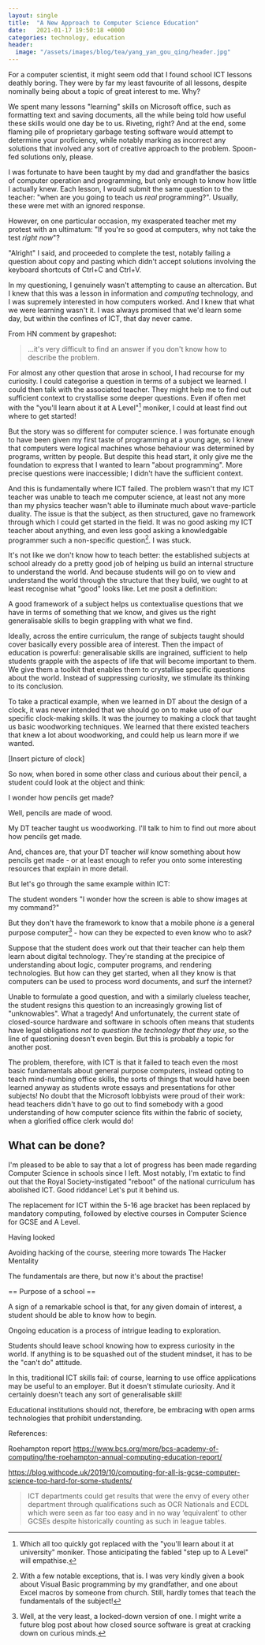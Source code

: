 ```yaml
---
layout: single
title:  "A New Approach to Computer Science Education"
date:   2021-01-17 19:50:18 +0000
categories: technology, education
header:
  image: "/assets/images/blog/tea/yang_yan_gou_qing/header.jpg"
---
```


For a computer scientist, it might seem odd that I found school ICT lessons deathly boring.  They were by far my least favourite of all lessons, despite nominally being about a topic of great interest to me.  Why?

We spent many lessons "learning" skills on Microsoft office, such as formatting text and saving documents, all the while being told how useful these skills would one day be to us.  Riveting, right?  And at the end, some flaming pile of proprietary garbage testing software would attempt to determine your proficiency, while notably marking as incorrect any solutions that involved any sort of creative approach to the problem.  Spoon-fed solutions only, please.

I was fortunate to have been taught by my dad and grandfather the basics of computer operation and programming, but only enough to know how little I actually knew.  Each lesson, I would submit the same question to the teacher: "when are you going to teach us _real_ programming?".  Usually, these were met with an ignored response.

However, on one particular occasion, my exasperated teacher met my protest with an ultimatum: "If you're so good at computers, why not take the test _right now_"?

"Alright" I said, and proceeded to complete the test, notably failing a question about copy and pasting which didn't accept solutions involving the keyboard shortcuts of Ctrl+C and Ctrl+V.

In my questioning, I genuinely wasn't attempting to cause an altercation.  But I knew that this was a lesson in information and _computing_ technology, and I was supremely interested in how computers worked.  And I knew that what we were learning wasn't it.  I was always promised that we'd learn some day, but within the confines of ICT, that day never came.

From HN comment by grapeshot:
> ...it's very difficult to find an answer if you don't know how to describe the problem.

For almost any other question that arose in school, I had recourse for my curiosity.  I could categorise a question in terms of a subject we learned.  I could then talk with the associated teacher.  They might help me to find out sufficient context to crystallise some deeper questions.  Even if often met with the "you'll learn about it at A Level"[^1] moniker, I could at least find out where to get started!

But the story was so different for computer science.  I was fortunate enough to have been given my first taste of programming at a young age, so I knew that computers were logical machines whose behaviour was determined by programs, written by people.  But despite this head start, it only give me the foundation to express that I wanted to learn "about programming".  More precise questions were inaccessible; I didn't have the sufficient context.

And this is fundamentally where ICT failed.  The problem wasn't that my ICT teacher was unable to teach me computer science, at least not any more than my physics teacher wasn't able to illuminate much about wave-particle duality.  The issue is that the subject, as then structured, gave no framework through which I could get started in the field.  It was no good asking my ICT teacher about anything, and even less good asking a knowledgable programmer such a non-specific question[^3].  I was stuck.

It's not like we don't know how to teach better: the established subjects at school already do a pretty good job of helping us build an internal structure to understand the world.  And because students will go on to view and understand the world through the structure that they build, we ought to at least recognise what "good" looks like.  Let me posit a definition:

A good framework of a subject helps us contextualise questions that we have in terms of something that we know, and gives us the right generalisable skills to begin grappling with what we find.

Ideally, across the entire curriculum, the range of subjects taught should cover basically every possible area of interest.  Then the impact of education is powerful: generalisable skills are ingrained, sufficient to help students grapple with the aspects of life that will become important to them.  We give them a toolkit that enables them to crystallise specific questions about the world.  Instead of suppressing curiosity, we stimulate its thinking to its conclusion.

To take a practical example, when we learned in DT about the design of a clock, it was never intended that we should go on to make use of our specific clock-making skills.  It was the journey to making a clock that taught us basic woodworking techniques.  We learned that there existed teachers that knew a lot about woodworking, and could help us learn more if we wanted.

[Insert picture of clock]

So now, when bored in some other class and curious about their pencil, a student could look at the object and think:

I wonder how pencils get made?

Well, pencils are made of wood.

My DT teacher taught us woodworking.  I'll talk to him to find out more about how pencils get made.

And, chances are, that your DT teacher _will_ know something about how pencils get made - or at least enough to refer you onto some interesting resources that explain in more detail.

But let's go through the same example within ICT:

The student wonders "I wonder how the screen is able to show images at my command?"

But they don't have the framework to know that a mobile phone _is_ a general purpose computer[^4] - how can they be expected to even know who to ask?

Suppose that the student does work out that their teacher can help them learn about digital technology.  They're standing at the precipice of understanding about logic, computer programs, and rendering technologies.  But how can they get started, when all they know is that computers can be used to process word documents, and surf the internet?

Unable to formulate a good question, and with a similarly clueless teacher, the student resigns this question to an increasingly growing list of "unknowables".  What a tragedy!  And unfortunately, the current state of closed-source hardware and software in schools often means that students have legal obligations _not to question the technology that they use_, so the line of questioning doesn't even begin.  But this is probably a topic for another post.

The problem, therefore, with ICT is that it failed to teach even the most basic fundamentals about general purpose computers, instead opting to teach mind-numbing office skills, the sorts of things that would have been learned anyway as students wrote essays and presentations for other subjects!  No doubt that the Microsoft lobbyists were proud of their work: head teachers didn't have to go out to find somebody with a good understanding of how computer science fits within the fabric of society, when a glorified office clerk would do!

## What can be done?

I'm pleased to be able to say that a lot of progress has been made regarding Computer Science in schools since I left.  Most notably, I'm extatic to find out that the Royal Society-instigated "reboot" of the national curriculum has abolished ICT.  Good riddance!  Let's put it behind us.

The replacement for ICT within the 5-16 age bracket has been replaced by mandatory computing, followed by elective courses in Computer Science for GCSE and A Level.

Having looked


Avoiding hacking of the course, steering more towards The Hacker Mentality


The fundamentals are there, but now it's about the practise!









== Purpose of a school ==

A sign of a remarkable school is that, for any given domain of interest, a student should be able to know how to begin.

Ongoing education is a process of intrigue leading to exploration.

Students should leave school knowing how to express curiosity in the world.  If anything is to be squashed out of the student mindset, it has to be the "can't do" attitude.

In this, traditional ICT skills fail: of course, learning to use office applications may be useful to an employer.  But it doesn't stimulate curiosity.  And it certainly doesn't teach any sort of generalisable skill!

Educational institutions should not, therefore, be embracing with open arms technologies that prohibit understanding.


[^1]: Which all too quickly got replaced with the "you'll learn about it at university" moniker.  Those anticipating the fabled "step up to A Level" will empathise.
[^3]: With a few notable exceptions, that is.  I was very kindly given a book about Visual Basic programming by my grandfather, and one about Excel macros by someone from church.  Still, hardly tomes that teach the fundamentals of the subject!
[^4]: Well, at the very least, a locked-down version of one.  I might write a future blog post about how closed source software is great at cracking down on curious minds.
[^5]: Unfortunately, the current state of software and computing hardware means that many people never actually make it this far in their line of questioning.
[^6]: I don't have a particular vendetta against Microsoft.  It's just that learning office skills doesn't constitute an education in either information, computing, or technology.

References:

Roehampton report
https://www.bcs.org/more/bcs-academy-of-computing/the-roehampton-annual-computing-education-report/


https://blog.withcode.uk/2019/10/computing-for-all-is-gcse-computer-science-too-hard-for-some-students/

> ICT departments could get results that were the envy of every other department through qualifications such as OCR Nationals and ECDL which were seen as far too easy and in no way ‘equivalent’ to other GCSEs despite historically counting as such in league tables.
